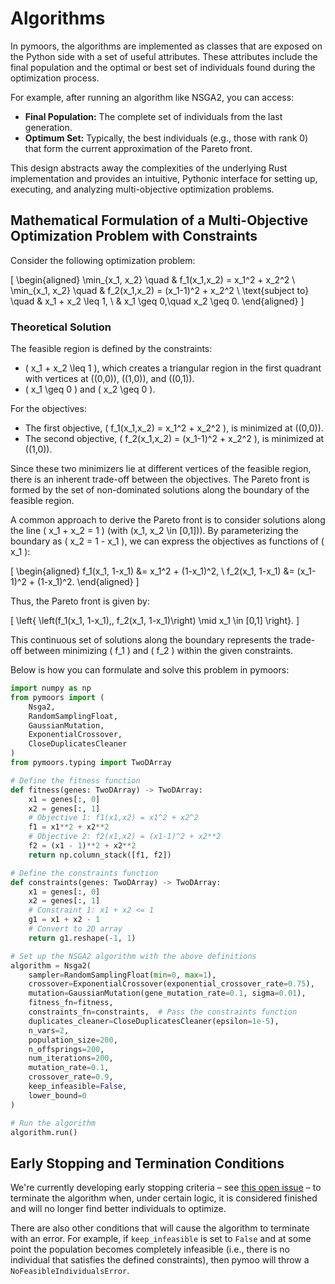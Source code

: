 # Algorithms

In pymoors, the algorithms are implemented as classes that are exposed on the Python side with a set of useful attributes. These attributes include the final population and the optimal or best set of individuals found during the optimization process.

For example, after running an algorithm like NSGA2, you can access:
- **Final Population:** The complete set of individuals from the last generation.
- **Optimum Set:** Typically, the best individuals (e.g., those with rank 0) that form the current approximation of the Pareto front.

This design abstracts away the complexities of the underlying Rust implementation and provides an intuitive, Pythonic interface for setting up, executing, and analyzing multi-objective optimization problems.

## Mathematical Formulation of a Multi-Objective Optimization Problem with Constraints

Consider the following optimization problem:

\[
\begin{aligned}
\min_{x_1, x_2} \quad & f_1(x_1,x_2) = x_1^2 + x_2^2 \\
\min_{x_1, x_2} \quad & f_2(x_1,x_2) = (x_1-1)^2 + x_2^2 \\
\text{subject to} \quad & x_1 + x_2 \leq 1, \\
& x_1 \geq 0,\quad x_2 \geq 0.
\end{aligned}
\]

### Theoretical Solution

The feasible region is defined by the constraints:
- \( x_1 + x_2 \leq 1 \), which creates a triangular region in the first quadrant with vertices at \((0,0)\), \((1,0)\), and \((0,1)\).
- \( x_1 \geq 0 \) and \( x_2 \geq 0 \).

For the objectives:
- The first objective, \( f_1(x_1,x_2) = x_1^2 + x_2^2 \), is minimized at \((0,0)\).
- The second objective, \( f_2(x_1,x_2) = (x_1-1)^2 + x_2^2 \), is minimized at \((1,0)\).

Since these two minimizers lie at different vertices of the feasible region, there is an inherent trade-off between the objectives. The Pareto front is formed by the set of non-dominated solutions along the boundary of the feasible region.

A common approach to derive the Pareto front is to consider solutions along the line \( x_1 + x_2 = 1 \) (with \(x_1, x_2 \in [0,1]\)). By parameterizing the boundary as \( x_2 = 1 - x_1 \), we can express the objectives as functions of \( x_1 \):

\[
\begin{aligned}
f_1(x_1, 1-x_1) &= x_1^2 + (1-x_1)^2, \\
f_2(x_1, 1-x_1) &= (x_1-1)^2 + (1-x_1)^2.
\end{aligned}
\]

Thus, the Pareto front is given by:

\[
\left\{ \left(f_1(x_1, 1-x_1),\, f_2(x_1, 1-x_1)\right) \mid x_1 \in [0,1] \right\}.
\]

This continuous set of solutions along the boundary represents the trade-off between minimizing \( f_1 \) and \( f_2 \) within the given constraints.


Below is how you can formulate and solve this problem in pymoors:

```python
import numpy as np
from pymoors import (
    Nsga2,
    RandomSamplingFloat,
    GaussianMutation,
    ExponentialCrossover,
    CloseDuplicatesCleaner
)
from pymoors.typing import TwoDArray

# Define the fitness function
def fitness(genes: TwoDArray) -> TwoDArray:
    x1 = genes[:, 0]
    x2 = genes[:, 1]
    # Objective 1: f1(x1,x2) = x1^2 + x2^2
    f1 = x1**2 + x2**2
    # Objective 2: f2(x1,x2) = (x1-1)^2 + x2**2
    f2 = (x1 - 1)**2 + x2**2
    return np.column_stack([f1, f2])

# Define the constraints function
def constraints(genes: TwoDArray) -> TwoDArray:
    x1 = genes[:, 0]
    x2 = genes[:, 1]
    # Constraint 1: x1 + x2 <= 1
    g1 = x1 + x2 - 1
    # Convert to 2D array
    return g1.reshape(-1, 1)

# Set up the NSGA2 algorithm with the above definitions
algorithm = Nsga2(
    sampler=RandomSamplingFloat(min=0, max=1),
    crossover=ExponentialCrossover(exponential_crossover_rate=0.75),
    mutation=GaussianMutation(gene_mutation_rate=0.1, sigma=0.01),
    fitness_fn=fitness,
    constraints_fn=constraints,  # Pass the constraints function
    duplicates_cleaner=CloseDuplicatesCleaner(epsilon=1e-5),
    n_vars=2,
    population_size=200,
    n_offsprings=200,
    num_iterations=200,
    mutation_rate=0.1,
    crossover_rate=0.9,
    keep_infeasible=False,
    lower_bound=0
)

# Run the algorithm
algorithm.run()

```

## Early Stopping and Termination Conditions

We're currently developing early stopping criteria – see [this open issue](https://github.com/andresliszt/pymoors/issues/13) – to terminate the algorithm when, under certain logic, it is considered finished and will no longer find better individuals to optimize.

There are also other conditions that will cause the algorithm to terminate with an error. For example, if `keep_infeasible` is set to `False` and at some point the population becomes completely infeasible (i.e., there is no individual that satisfies the defined constraints), then pymoo will throw a `NoFeasibleIndividualsError`.
